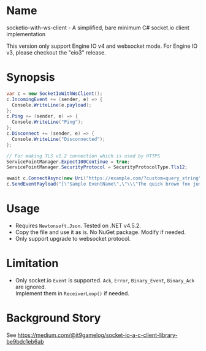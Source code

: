 Name
===========

socketio-with-ws-client - A simplified, bare minimum C# socket.io client implementation

This version only support Engine IO v4 and websocket mode. For Engine IO v3, please checkout the "eio3" release.

Synopsis
========

```csharp
var c = new SocketIoWithWsClient();
c.IncomingEvent += (sender, e) => {
  Console.WriteLine(e.payload);
};
c.Ping += (sender, e) => {
  Console.WriteLine("Ping");
};
c.Disconnect += (sender, e) => {
  Console.WriteLine("Disconnected");
};

// For making TLS v1.2 connection which is used by HTTPS
ServicePointManager.Expect100Continue = true;
ServicePointManager.SecurityProtocol = SecurityProtocolType.Tls12;

await c.ConnectAsync(new Uri("https://example.com/?custom=query_string"));
c.SendEventPayload("[\"Sample EventName\",\"\\\"The quick brown fox jumps over the lazy dog\\\"\"]");
```

Usage
=====

* Requires `Newtonsoft.Json`. Tested on .NET v4.5.2.
* Copy the file and use it as is. No NuGet package. Modify if needed.
* Only support upgrade to websocket protocol.

Limitation
==========

* Only socket.io `Event` is supported. `Ack`, `Error`, `Binary_Event`, `Binary_Ack` are ignored. <br>
  Implement them in `ReceiverLoop()` if needed.

Background Story
================

See https://medium.com/@it9gamelog/socket-io-a-c-client-library-be9bdc1eb6ab

